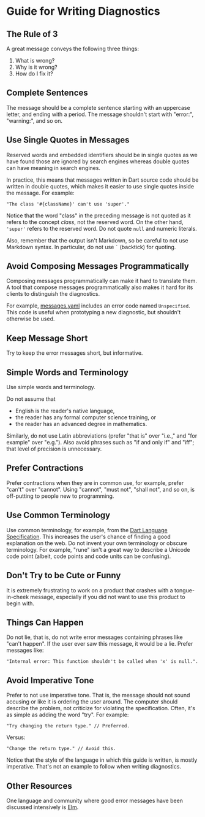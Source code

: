 <!--
  -- Copyright (c) 2017, the Dart project authors.  Please see the AUTHORS file
  -- for details. All rights reserved. Use of this source code is governed by a
  -- BSD-style license that can be found in the LICENSE file.
  -->

<!--
  -- Note: if you move this file to a different location, please make sure that
  -- you also update these references to it:
  --  * pkg/compiler/lib/src/diagnostics/messages.dart
  --  * pkg/dart_messages/lib/shared_messages.dart
  --  * pkg/front_end/lib/src/base/errors.dart
  --  * https://github.com/dart-lang/linter/
  -->

# Guide for Writing Diagnostics

## The Rule of 3

A great message conveys the following three things:

1. What is wrong?
2. Why is it wrong?
3. How do I fix it?

## Complete Sentences

The message should be a complete sentence starting with an uppercase letter, and ending with a period. The message shouldn't start with "error:", "warning:", and so on.

## Use Single Quotes in Messages

Reserved words and embedded identifiers should be in single quotes as we have found those are ignored by search engines whereas double quotes can have meaning in search engines.

In practice, this means that messages written in Dart source code should be written in double quotes, which makes it easier to use single quotes inside the message. For example:

    "The class '#{className}' can't use 'super'."

Notice that the word "class" in the preceding message is not quoted as it refers to the concept *class*, not the reserved word. On the other hand, `'super'` refers to the reserved word. Do not quote `null` and numeric literals.

Also, remember that the output isn't Markdown, so be careful to not use Markdown syntax. In particular, do not use <code>\`</code> (backtick) for quoting.

## Avoid Composing Messages Programmatically

Composing messages programmatically can make it hard to translate them. A tool that compose messages programmatically also makes it hard for its clients to distinguish the diagnostics.

For example, [messages.yaml](../../../messages.yaml) includes an error code named `Unspecified`. This code is useful when prototyping a new diagnostic, but shouldn't otherwise be used.

## Keep Message Short

Try to keep the error messages short, but informative.

## Simple Words and Terminology

Use simple words and terminology.

Do not assume that

* English is the reader's native language,
* the reader has any formal computer science training, or
* the reader has an advanced degree in mathematics.

Similarly, do not use Latin abbreviations (prefer "that is" over "i.e.," and "for example" over "e.g."). Also avoid phrases such as "if and only if" and "iff"; that level of precision is unnecessary.

## Prefer Contractions

Prefer contractions when they are in common use, for example, prefer "can't" over "cannot". Using "cannot", "must not", "shall not", and so on, is off-putting to people new to programming.

## Use Common Terminology

Use common terminology, for example, from the [Dart Language Specification](https://www.dartlang.org/guides/language/spec). This increases the user's chance of finding a good explanation on the web. Do not invent your own terminology or obscure terminology. For example, "rune" isn't a great way to describe a Unicode code point (albeit, code points and code units can be confusing).

## Don't Try to be Cute or Funny

It is extremely frustrating to work on a product that crashes with a tongue-in-cheek message, especially if you did not want to use this product to begin with.

## Things Can Happen

Do not lie, that is, do not write error messages containing phrases like "can't happen".  If the user ever saw this message, it would be a lie. Prefer messages like:

    "Internal error: This function shouldn't be called when 'x' is null.".

## Avoid Imperative Tone

Prefer to not use imperative tone. That is, the message should not sound accusing or like it is ordering the user around. The computer should describe the problem, not criticize for violating the specification. Often, it's as simple as adding the word "try". For example:

    "Try changing the return type." // Preferred.

Versus:

    "Change the return type." // Avoid this.

Notice that the style of the language in which this guide is written, is mostly imperative. That's not an example to follow when writing diagnostics.

## Other Resources

One language and community where good error messages have been discussed intensively is [Elm](http://elm-lang.org/blog/compiler-errors-for-humans).
